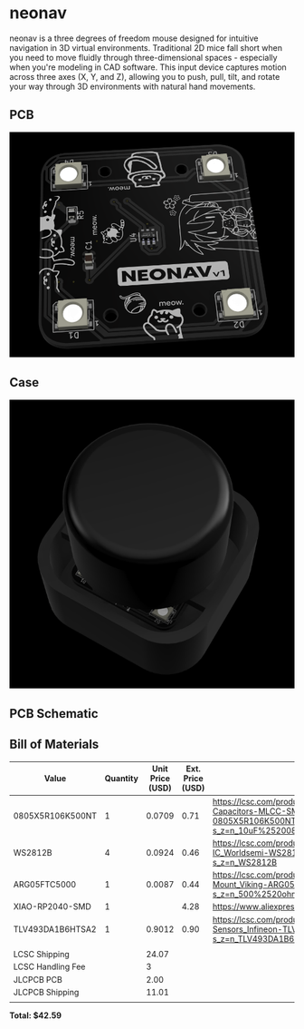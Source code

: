 # neonav
neonav is a three degrees of freedom mouse designed for intuitive navigation in 3D virtual environments. Traditional 2D mice fall short when you need to move fluidly through three-dimensional spaces - especially when you're modeling in CAD software. This input device captures motion across three axes (X, Y, and Z), allowing you to push, pull, tilt, and rotate your way through 3D environments with natural hand movements.

## PCB
![SCR-20250801-mjtd.png](assets/SCR-20250801-mjtd.png)

## Case
![SCR-20250801-mkdl.png](assets/SCR-20250801-mkdl.png)

## PCB Schematic


## Bill of Materials
| Value             | Quantity | Unit Price (USD) | Ext. Price (USD) | LCSC Link                                                                                                                                                   |
|-------------------|----------|------------------|------------------|-------------------------------------------------------------------------------------------------------------------------------------------------------------|
| 0805X5R106K500NT  | 1        | 0.0709           | 0.71             | https://lcsc.com/product-detail/Multilayer-Ceramic-Capacitors-MLCC-SMD-SMT_AIDE-CAPACITOR-0805X5R106K500NT_C48579582.html?s_z=n_10uF%25200805%2520capacitor |
| WS2812B           | 4        | 0.0924           | 0.46             | https://lcsc.com/product-detail/RGB-LEDs-Built-in-IC_Worldsemi-WS2812B-V5-W_C2874885.html?s_z=n_WS2812B                                                     |
| ARG05FTC5000      | 1        | 0.0087           | 0.44             | https://lcsc.com/product-detail/Chip-Resistor-Surface-Mount_Viking-ARG05FTC5000_C2828857.html?s_z=n_500%2520ohm%25200805%2520resisto                        |
| XIAO-RP2040-SMD   | 1        |                  | 4.28             | https://www.aliexpress.com/item/1005003682505451.html                                                                                                       |
| TLV493DA1B6HTSA2  | 1        | 0.9012           | 0.90             | https://lcsc.com/product-detail/3D-Magnetic-Sensors_Infineon-TLV493DA1B6HTSA2_C126688.html?s_z=n_TLV493DA1B6HTSA2                                           |
|                   |          |                  |                  |                                                                                                                                                             |
| LCSC Shipping     |          | 24.07            |                  |                                                                                                                                                             |
| LCSC Handling Fee |          | 3                |                  |                                                                                                                                                             |
| JLCPCB PCB        |          | 2.00             |                  |                                                                                                                                                             |
| JLCPCB Shipping   |          | 11.01            |                  |                                                                                                                                                             |
|                   |          |                  |                  |                                                                                                                                                             |
**Total: $42.59**
